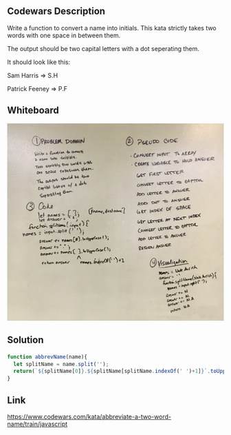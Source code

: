 ## Codewars Description
Write a function to convert a name into initials. This kata strictly takes two words with one space in between them.

The output should be two capital letters with a dot seperating them.

It should look like this:

Sam Harris => S.H

Patrick Feeney => P.F

## Whiteboard
<img src="https://github.com/NateA275/codewars/blob/master/Abbreviate_a_Two_Word_Name/whiteboard.jpg">

## Solution
```Javascript
function abbrevName(name){
  let splitName = name.split('');
  return(`${splitName[0]}.${splitName[splitName.indexOf(' ')+1]}`.toUpperCase());
}
```

## Link
https://www.codewars.com/kata/abbreviate-a-two-word-name/train/javascript
